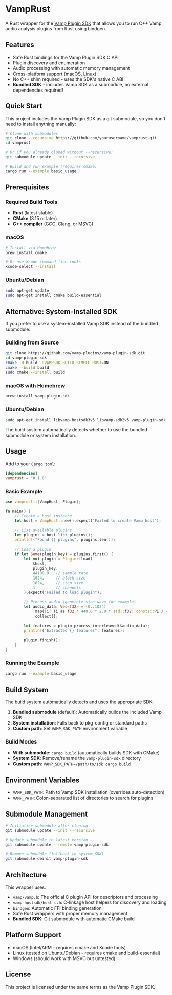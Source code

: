 # VampRust

A Rust wrapper for the [Vamp Plugin SDK](https://github.com/vamp-plugins/vamp-plugin-sdk) that allows you to run C++ Vamp audio analysis plugins from Rust using bindgen.

## Features

- Safe Rust bindings for the Vamp Plugin SDK C API
- Plugin discovery and enumeration
- Audio processing with automatic memory management
- Cross-platform support (macOS, Linux)
- No C++ shim required - uses the SDK's native C ABI
- **Bundled SDK** - includes Vamp SDK as a submodule, no external dependencies required!

## Quick Start

This project includes the Vamp Plugin SDK as a git submodule, so you don't need to install anything manually:

```bash
# Clone with submodules
git clone --recursive https://github.com/yourusername/vamprust.git
cd vamprust

# Or if you already cloned without --recursive:
git submodule update --init --recursive

# Build and run example (requires cmake)
cargo run --example basic_usage
```

## Prerequisites

### Required Build Tools

- **Rust** (latest stable)
- **CMake** (3.15 or later)
- **C++ compiler** (GCC, Clang, or MSVC)

### macOS
```bash
# Install via Homebrew
brew install cmake

# Or use Xcode command line tools
xcode-select --install
```

### Ubuntu/Debian
```bash
sudo apt-get update
sudo apt-get install cmake build-essential
```

## Alternative: System-Installed SDK

If you prefer to use a system-installed Vamp SDK instead of the bundled submodule:

### Building from Source
```bash
git clone https://github.com/vamp-plugins/vamp-plugin-sdk.git
cd vamp-plugin-sdk
cmake -B build -DVAMPSDK_BUILD_SIMPLE_HOST=ON
cmake --build build
sudo cmake --install build
```

### macOS with Homebrew
```bash
brew install vamp-plugin-sdk
```

### Ubuntu/Debian
```bash
sudo apt-get install libvamp-hostsdk3v5 libvamp-sdk2v5 vamp-plugin-sdk
```

The build system automatically detects whether to use the bundled submodule or system installation.

## Usage

Add to your `Cargo.toml`:

```toml
[dependencies]
vamprust = "0.1.0"
```

### Basic Example

```rust
use vamprust::{VampHost, Plugin};

fn main() {
    // Create a host instance
    let host = VampHost::new().expect("Failed to create Vamp host");
    
    // List available plugins
    let plugins = host.list_plugins();
    println!("Found {} plugins", plugins.len());
    
    // Load a plugin
    if let Some(plugin_key) = plugins.first() {
        let mut plugin = Plugin::load(
            &host,
            plugin_key,
            44100.0,  // sample rate
            1024,     // block size
            1024,     // step size  
            1         // channels
        ).expect("Failed to load plugin");
        
        // Process audio (generate sine wave for example)
        let audio_data: Vec<f32> = (0..1024)
            .map(|i| (i as f32 * 440.0 * 2.0 * std::f32::consts::PI / 44100.0).sin())
            .collect();
            
        let features = plugin.process_interleaved(&audio_data);
        println!("Extracted {} features", features);
        
        plugin.finish();
    }
}
```

### Running the Example

```bash
cargo run --example basic_usage
```

## Build System

The build system automatically detects and uses the appropriate SDK:

1. **Bundled submodule** (default): Automatically builds the included Vamp SDK
2. **System installation**: Falls back to pkg-config or standard paths
3. **Custom path**: Set `VAMP_SDK_PATH` environment variable

### Build Modes

- **With submodule**: `cargo build` (automatically builds SDK with CMake)
- **System SDK**: Remove/rename the `vamp-plugin-sdk` directory
- **Custom path**: `VAMP_SDK_PATH=/path/to/sdk cargo build`

## Environment Variables

- `VAMP_SDK_PATH`: Path to Vamp SDK installation (overrides auto-detection)
- `VAMP_PATH`: Colon-separated list of directories to search for plugins

## Submodule Management

```bash
# Initialize submodule after cloning
git submodule update --init --recursive

# Update submodule to latest version
git submodule update --remote vamp-plugin-sdk

# Remove submodule (fallback to system SDK)
git submodule deinit vamp-plugin-sdk
```

## Architecture

This wrapper uses:

- `vamp/vamp.h`: The official C plugin API for descriptors and processing
- `vamp-hostsdk/host-c.h`: C-linkage host helpers for discovery and loading
- `bindgen`: Automatic FFI binding generation
- Safe Rust wrappers with proper memory management
- **Bundled SDK**: Git submodule with automatic CMake build

## Platform Support

-  macOS (Intel/ARM - requires cmake and Xcode tools)
-  Linux (tested on Ubuntu/Debian - requires cmake and build-essential)
-  Windows (should work with MSVC but untested)

## License

This project is licensed under the same terms as the Vamp Plugin SDK.